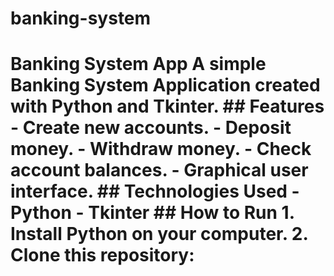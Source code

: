 # banking-system
# Banking System App  A simple **Banking System Application** created with **Python** and **Tkinter**.  ## Features - Create new accounts. - Deposit money. - Withdraw money. - Check account balances. - Graphical user interface.  ## Technologies Used - Python - Tkinter  ## How to Run 1. Install Python on your computer. 2. Clone this repository:
